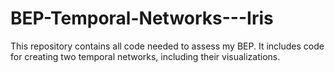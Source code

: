 # BEP-Temporal-Networks---Iris
This repository contains all code needed to assess my BEP. It includes code for creating two temporal networks, including their visualizations.
